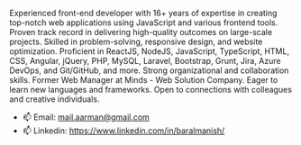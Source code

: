 Experienced front-end developer with 16+ years of expertise in creating top-notch web applications using JavaScript and various frontend tools. Proven track record in delivering high-quality outcomes on large-scale projects.
Skilled in problem-solving, responsive design, and website optimization. Proficient in ReactJS, NodeJS, JavaScript, TypeScript, HTML, CSS, Angular, jQuery, PHP, MySQL, Laravel, Bootstrap, Grunt, Jira, Azure DevOps, and Git/GitHub, and more. Strong organizational and collaboration skills. Former Web Manager at Minds - Web Solution Company. Eager to learn new languages and frameworks.
Open to connections with colleagues and creative individuals.
<!---
- 🌱 I’m currently learning ...
- 💞️ I’m looking to collaborate on ...
--->
- 📫 Email: mail.aarman@gmail.com
- 📫 Linkedin: https://www.linkedin.com/in/baralmanish/

<!---
baralmanish/baralmanish is a ✨ special ✨ repository because its `README.md` (this file) appears on your GitHub profile.
You can click the Preview link to take a look at your changes.
--->
